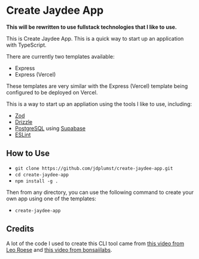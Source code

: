 # Create Jaydee App

**This will be rewritten to use fullstack technologies that I like to use.**

This is Create Jaydee App. This is a quick way to start up an application with TypeScript.

There are currently two templates available:

- Express
- Express (Vercel)

These templates are very similar with the Express (Vercel) template being configured to be deployed on Vercel.

This is a way to start up an appliation using the tools I like to use, including:

- [Zod](https://zod.dev/)
- [Drizzle](https://orm.drizzle.team/)
- [PostgreSQL](https://www.postgresql.org/) using [Supabase](https://supabase.com/)
- [ESLint](https://eslint.org/)

## How to Use

- `git clone https://github.com/jdplumst/create-jaydee-app.git`
- `cd create-jaydee-app`
- `npm install -g .`

Then from any directory, you can use the following command to create your own app using one of the templates:

- `create-jaydee-app`

## Credits

A lot of the code I used to create this CLI tool came from [this video from Leo Roese](https://www.youtube.com/watch?v=xYko2bHNgVA) and [this video from bonsaiilabs](https://www.youtube.com/watch?v=UxdSoefSxrA).
